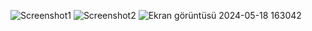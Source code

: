![Screenshot1](https://github.com/hakanozer/tukcell_kotlin_2024/assets/74265465/4d72976f-cf9c-41ab-ab87-625660500b4b)
![Screenshot2](https://github.com/hakanozer/tukcell_kotlin_2024/assets/74265465/521b1df6-a755-44e1-b11d-084657ded81f)
![Ekran görüntüsü 2024-05-18 163042](https://github.com/hakanozer/tukcell_kotlin_2024/assets/74265465/4d518100-2323-457c-86e6-ae74f606dee5)
